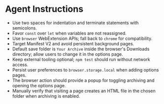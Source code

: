 # Agent Instructions
- Use two spaces for indentation and terminate statements with semicolons.
- Favor `const` over `let` when variables are not reassigned.
- Use `browser` WebExtension APIs; fall back to `chrome` for compatibility.
- Target Manifest V2 and avoid persistent background pages.
- Default save folder is `Your Archive` inside the browser's Downloads directory;
  allow users to change it in the options page.
- Keep external tooling optional; `npm test` should run without network access.
- Persist user preferences to `browser.storage.local` when adding options pages.
- The browser action should provide a popup for toggling archiving and opening
  the options page.
- Manually verify that visiting a page creates an HTML file in the chosen folder
  when archiving is enabled.
